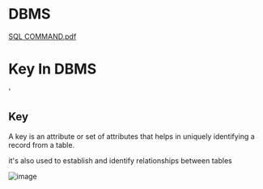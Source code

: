 # DBMS

[SQL COMMAND.pdf](https://github.com/alokmotion/DBMS/files/10428692/SQL.COMMAND.pdf)

<h1> Key In DBMS </h1>'

<h2> Key </h2>

<p> A key is an attribute or set of attributes that helps in uniquely identifying a record from a table. </p>
<p> it's also used to establish and identify relationships between tables </p>

![image](https://user-images.githubusercontent.com/95286756/213628065-2d16dc69-65a8-4cb1-92ee-63ef179aa551.png)
